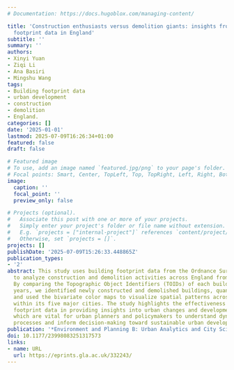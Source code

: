 ```yaml
---
# Documentation: https://docs.hugoblox.com/managing-content/

title: 'Construction enthusiasts versus demolition giants: insights from building
  footprint data in England'
subtitle: ''
summary: ''
authors:
- Xinyi Yuan
- Ziqi Li
- Ana Basiri
- Mingshu Wang
tags:
- Building footprint data
- urban development
- construction
- demolition
- England.
categories: []
date: '2025-01-01'
lastmod: 2025-07-09T16:26:34+01:00
featured: false
draft: false

# Featured image
# To use, add an image named `featured.jpg/png` to your page's folder.
# Focal points: Smart, Center, TopLeft, Top, TopRight, Left, Right, BottomLeft, Bottom, BottomRight.
image:
  caption: ''
  focal_point: ''
  preview_only: false

# Projects (optional).
#   Associate this post with one or more of your projects.
#   Simply enter your project's folder or file name without extension.
#   E.g. `projects = ["internal-project"]` references `content/project/deep-learning/index.md`.
#   Otherwise, set `projects = []`.
projects: []
publishDate: '2025-07-09T15:26:33.448865Z'
publication_types:
- '2'
abstract: This study uses building footprint data from the Ordnance Survey MasterMap
  to analyze construction and demolition activities across England from 2017 to 2023.
  By comparing the Topographic Object Identifiers (TOIDs) of each building between
  years, we identified newly constructed and demolished buildings, quantified changes,
  and used the bivariate color maps to visualize spatial patterns across England and
  within its five major cities. The study highlights the effectiveness of building
  footprint data in providing insights into urban changes and development trajectories,
  which are vital for urban planners and policymakers to understand dynamic urban
  processes and inform decision-making toward sustainable urban development.
publication: '*Environment and Planning B: Urban Analytics and City Science*'
doi: 10.1177/23998083251317573
links:
- name: URL
  url: https://eprints.gla.ac.uk/332243/
---
```

